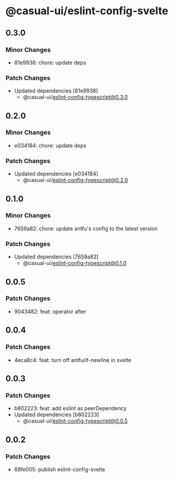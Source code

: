 # @casual-ui/eslint-config-svelte

## 0.3.0

### Minor Changes

- 81e9938: chore: update deps

### Patch Changes

- Updated dependencies [81e9938]
  - @casual-ui/eslint-config-typescript@0.3.0

## 0.2.0

### Minor Changes

- e034184: chore: update deps

### Patch Changes

- Updated dependencies [e034184]
  - @casual-ui/eslint-config-typescript@0.2.0

## 0.1.0

### Minor Changes

- 7659a82: chore: update antfu's config to the latest version

### Patch Changes

- Updated dependencies [7659a82]
  - @casual-ui/eslint-config-typescript@0.1.0

## 0.0.5

### Patch Changes

- 9043482: feat: operator after

## 0.0.4

### Patch Changes

- 4eca8c4: feat: turn off antfu/if-newline in svelte

## 0.0.3

### Patch Changes

- b802223: feat: add eslint as peerDependency
- Updated dependencies [b802223]
  - @casual-ui/eslint-config-typescript@0.0.5

## 0.0.2

### Patch Changes

- 68fe005: publish eslint-config-svelte

